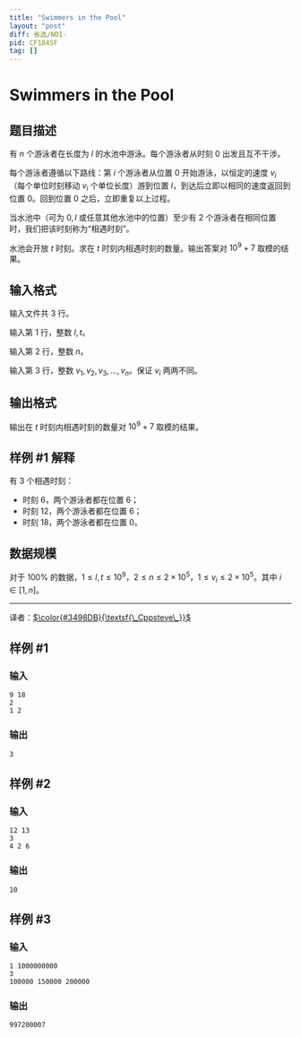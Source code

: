 ```yaml
---
title: "Swimmers in the Pool"
layout: "post"
diff: 省选/NOI-
pid: CF1845F
tag: []
---
```


# Swimmers in the Pool

## 题目描述

有 $n$ 个游泳者在长度为 $l$ 的水池中游泳。每个游泳者从时刻 $0$ 出发且互不干涉。

每个游泳者遵循以下路线：第 $i$ 个游泳者从位置 $0$ 开始游泳，以恒定的速度 $v_i$（每个单位时刻移动 $v_i$ 个单位长度）游到位置 $l$，到达后立即以相同的速度返回到位置 $0$。回到位置 $0$ 之后，立即重复以上过程。

当水池中（可为 $0,l$ 或任意其他水池中的位置）至少有 $2$ 个游泳者在相同位置时，我们把该时刻称为“相遇时刻”。

水池会开放 $t$ 时刻。求在 $t$ 时刻内相遇时刻的数量。输出答案对 $10^9+7$ 取模的结果。

## 输入格式

输入文件共 $3$ 行。

输入第 $1$ 行，整数 $l,t$。

输入第 $2$ 行，整数 $n$。

输入第 $3$ 行，整数 $v_1,v_2,v_3,\dots,v_n$。保证 $v_i$ 两两不同。

## 输出格式

输出在 $t$ 时刻内相遇时刻的数量对 $10^9+7$ 取模的结果。

## 样例 \#1 解释

有 $3$ 个相遇时刻：

- 时刻 $6$，两个游泳者都在位置 $6$；
- 时刻 $12$，两个游泳者都在位置 $6$；
- 时刻 $18$，两个游泳者都在位置 $0$。

## 数据规模

对于 $100\%$ 的数据，$1 \le l,t \le 10^9$，$2 \le n \le 2 \times 10^5$，$1 \le v_i \le 2 \times 10^5$。其中 $i \in [1,n]$。

------------

译者：[$\color{#3498DB}{\textsf{\_Cppsteve\_}}$](https://www.luogu.com.cn/user/479296)

## 样例 #1

### 输入

```
9 18
2
1 2
```

### 输出

```
3
```

## 样例 #2

### 输入

```
12 13
3
4 2 6
```

### 输出

```
10
```

## 样例 #3

### 输入

```
1 1000000000
3
100000 150000 200000
```

### 输出

```
997200007
```

